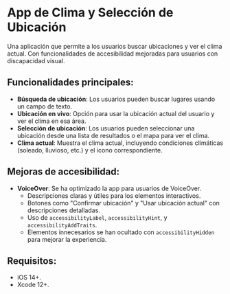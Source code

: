 # App de Clima y Selección de Ubicación

Una aplicación que permite a los usuarios buscar ubicaciones y ver el clima actual. Con funcionalidades de accesibilidad mejoradas para usuarios con discapacidad visual.

## Funcionalidades principales:
- **Búsqueda de ubicación**: Los usuarios pueden buscar lugares usando un campo de texto.
- **Ubicación en vivo**: Opción para usar la ubicación actual del usuario y ver el clima en esa área.
- **Selección de ubicación**: Los usuarios pueden seleccionar una ubicación desde una lista de resultados o el mapa para ver el clima.
- **Clima actual**: Muestra el clima actual, incluyendo condiciones climáticas (soleado, lluvioso, etc.) y el icono correspondiente.

## Mejoras de accesibilidad:
- **VoiceOver**: Se ha optimizado la app para usuarios de VoiceOver.
  - Descripciones claras y útiles para los elementos interactivos.
  - Botones como "Confirmar ubicación" y "Usar ubicación actual" con descripciones detalladas.
  - Uso de `accessibilityLabel`, `accessibilityHint`, y `accessibilityAddTraits`.
  - Elementos innecesarios se han ocultado con `accessibilityHidden` para mejorar la experiencia.

## Requisitos:
- iOS 14+.
- Xcode 12+.
